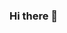 ### Hi there 👋

<!--
**VitalijsP/VitalijsP** is a ✨ _special_ ✨ repository because its `README.md` (this file) appears on your GitHub profile.


- 🌱 I’m currently learning React, Redux and Vue.

- 🔭 I’m currently working on a project to strengthen my knowledge of GET API and Redux

- 📫 If you have any questions, you can reach me on linkedin or gmai: 
https://www.linkedin.com/in/vitalijs-piskunovs/
vitalijs.piskunovs@gmail.com

- ⚡ Interesting facts about me: I'm a eye care professional. I'm a basguitar player at folk/metal band 'Green Novice' (https://greennovice.bandcamp.com)
-->
